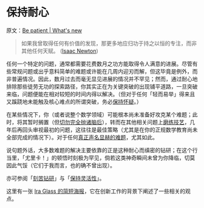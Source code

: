 # 保持耐心

原文：[Be patient | What's new](https://terrytao.wordpress.com/career-advice/be-patient/)

> 如果我曾取得任何有价值的发现，那更多地应归功于持之以恒的专注，而非其他任何天赋。 ([Isaac Newton](http://en.wikipedia.org/wiki/Isaac_Newton))

任何一个特定的问题，通常都需要花费数月之功方能取得令人满意的进展。尽管有些常规问题或出乎意料简单的难题或许能在几周内迎刃而解，但这毕竟是例外，而非普遍情况。因此，数月过去而毫无显见进展的情况并不罕见；然而，通过耐心地排除那些徒劳无功的探索路径，你其实正在为关键突破的出现铺平道路，一旦突破来临，问题便能在相对较短的时间内得以解决。（但对于任何「轻而易举」得来且又蹊跷地未能触及核心难点的所谓突破，务必[保持怀疑](https://terrytao.wordpress.com/career-advice/be-sceptical-of-your-own-work/)。）

在某些情况下，你（或者说整个数学领域）可能根本尚未准备好攻克某个难题；此时，将其暂时搁置（但[切勿完全抛诸脑后](https://terrytao.wordpress.com/career-advice/write-down-what-youve-done/)），转而在其他相关问题上[磨练技艺](https://terrytao.wordpress.com/career-advice/continually-aim-just-beyond-your-current-range/)，几年后再回头审视最初的问题，这往往是最佳策略（尤其是在你的正规数学教育尚未全部完成的情况下）。对于任何[真正声名显赫的难题](https://terrytao.wordpress.com/career-advice/dont-prematurely-obsess-on-a-single-big-problem-or-big-theory/)，尤其如此。

说句题外话，大多数难题的解决主要依靠的正是这种耐心而缜密的钻研；在这个行当里，「尤里卡！」的顿悟时刻极为罕见，倘若这类神奇瞬间未曾为你降临，切莫因此气馁（它们于我而言，也的确不曾出现）。

亦可参阅「[刻苦钻研](https://terrytao.wordpress.com/career-advice/work-hard/)」与「[保持灵活性](https://terrytao.wordpress.com/career-advice/be-flexible/)」。

这里有一张 [Ira Glass 的简短海报](http://4.bp.blogspot.com/-1CWHEKNrBig/TjHxBTsXo8I/AAAAAAAAAWk/NyXKQKotTKs/s1600/The+gap.jpg)，它在创新工作的背景下阐述了一些相关的观点。